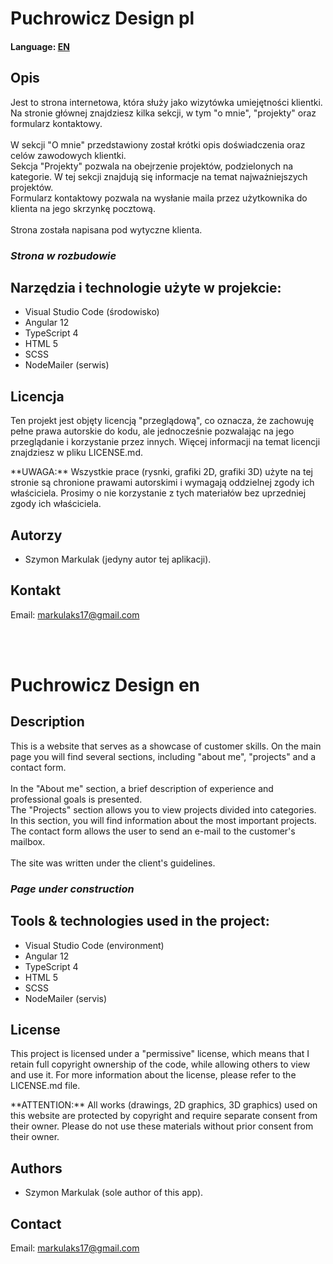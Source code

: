 # Puchrowicz Design pl
<h4>Language: <a href="#en">EN</a></h4>

<h2>Opis</h2>
<p>Jest to strona internetowa, która służy jako wizytówka umiejętności klientki.
</br>
Na stronie głównej znajdziesz kilka sekcji, w tym "o mnie", "projekty" oraz formularz kontaktowy.
</br></br>
W sekcji "O mnie" przedstawiony został krótki opis doświadczenia oraz celów zawodowych klientki.
</br>
Sekcja "Projekty" pozwala na obejrzenie projektów, podzielonych na kategorie. W tej sekcji znajdują się informacje na temat najważniejszych projektów.
</br>
Formularz kontaktowy pozwala na wysłanie maila przez użytkownika do klienta na jego skrzynkę pocztową.
</br></br>
Strona została napisana pod wytyczne klienta.</p>

### *Strona w rozbudowie*

## Narzędzia i technologie użyte w projekcie:
- Visual Studio Code (środowisko)
- Angular 12
- TypeScript 4
- HTML 5
- SCSS
- NodeMailer (serwis)

<h2>Licencja</h2>
<p>Ten projekt jest objęty licencją "przeglądową", co oznacza, że zachowuję pełne prawa autorskie do kodu, 
ale jednocześnie pozwalając na jego przeglądanie i korzystanie przez innych. Więcej informacji na temat licencji znajdziesz w pliku LICENSE.md.</p>
<p>**UWAGA:** Wszystkie prace (rysnki, grafiki 2D, grafiki 3D) użyte na tej stronie są chronione prawami autorskimi i wymagają oddzielnej zgody ich właściciela. 
Prosimy o nie korzystanie z tych materiałów bez uprzedniej zgody ich właściciela.</p>

<h2>Autorzy</h2>
<p>
    <ul><li>Szymon Markulak (jedyny autor tej aplikacji).</li></ul>
</p>

<h2>Kontakt</h2>
<p>Email: <a href="mailto:markulaks17@gmail.com">markulaks17@gmail.com</a></p>
</br></br>

<h1 id="en">Puchrowicz Design en</h1>

<h2>Description</h2>
<p>This is a website that serves as a showcase of customer skills.
On the main page you will find several sections, including "about me", "projects" and a contact form.
</br></br>
In the "About me" section, a brief description of experience and professional goals is presented.
</br>
The "Projects" section allows you to view projects divided into categories. In this section, you will find information about the most important projects.
</br>
The contact form allows the user to send an e-mail to the customer's mailbox.
</br></br>
The site was written under the client's guidelines.</p>

### *Page under construction*

## Tools & technologies used in the project:
- Visual Studio Code (environment)
- Angular 12
- TypeScript 4
- HTML 5
- SCSS
- NodeMailer (servis)

<h2>License</h2>
<p>This project is licensed under a "permissive" license, which means that I retain full copyright ownership of the code, while allowing others to view and use it. 
For more information about the license, please refer to the LICENSE.md file.</p>
<p>**ATTENTION:** All works (drawings, 2D graphics, 3D graphics) used on this website are protected by copyright and require separate consent from their owner. 
Please do not use these materials without prior consent from their owner.</p>

<h2>Authors</h2>
<p>
    <ul><li>Szymon Markulak (sole author of this app).</li></ul>
</p>

<h2>Contact</h2>
<p>Email: <a href="mailto:markulaks17@gmail.com">markulaks17@gmail.com</a></p>
